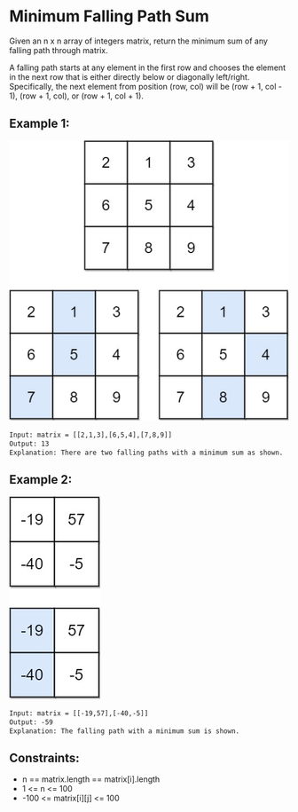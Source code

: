 # Minimum Falling Path Sum

Given an n x n array of integers matrix, return the minimum sum of any falling path through matrix.

A falling path starts at any element in the first row and chooses the element in the next row that is either directly below or diagonally left/right. Specifically, the next element from position (row, col) will be (row + 1, col - 1), (row + 1, col), or (row + 1, col + 1).

## Example 1:

![Example 1](./images/ex1.jpeg)

```
Input: matrix = [[2,1,3],[6,5,4],[7,8,9]]
Output: 13
Explanation: There are two falling paths with a minimum sum as shown.
```

## Example 2:

![Example 2](./images/ex2.jpeg)

```
Input: matrix = [[-19,57],[-40,-5]]
Output: -59
Explanation: The falling path with a minimum sum is shown.
```

## Constraints:

- n == matrix.length == matrix[i].length
- 1 <= n <= 100
- -100 <= matrix[i][j] <= 100
